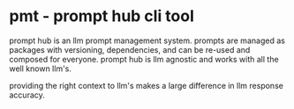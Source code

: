 # pmt - prompt hub cli tool

prompt hub is an llm prompt management system.  prompts are managed as packages with
versioning, dependencies, and can be re-used and composed for everyone.  prompt hub
is llm agnostic and works with all the well known llm's.

providing the right context to llm's makes a large difference in llm response accuracy.

